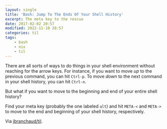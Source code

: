 ```yaml
---
layout: single
title: 'Bash: Jump To The Ends Of Your Shell History'
excerpt: The meta key to the rescue
date: 2017-02-02 20:57
modified: 2022-11-10 20:57
categories: til
tags:
    - bash
    - nix
    - til
---
```


There are all sorts of ways to do things in your shell environment without
reaching for the arrow keys. For instance, if you want to move _up_ to the
previous command, you can hit `Ctrl-p`. To move _down_ to the next
command in your shell history, you can hit `Ctrl-n`.

But what if you want to move to the beginning and end of your entire shell
history?

Find your meta key (probably the one labeled `alt`) and hit `META-<` and
`META->` to move to the end and beginning of your shell history,
respectively.

Via [jbranchaud/til](https://github.com/jbranchaud/til).
